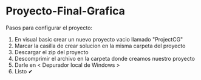 # Proyecto-Final-Grafica

Pasos para configurar el proyecto:

1. En visual basic crear un nuevo proyecto vacio llamado "ProjectCG"
2. Marcar la casilla de crear solucion en la misma carpeta del proyecto
3. Descargar el zip del proyecto
4. Descomprimir el archivo en la carpeta donde creamos nuestro proyecto
6. Darle en < Depurador local de Windows >
7. Listo ✔